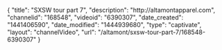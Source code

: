 {
    "title": "SXSW tour part 7",
    "description": "http:\/\/altamontapparel.com",
    "channelid": "168548",
    "videoid": "6390307",
    "date_created": "1441406590",
    "date_modified": "1444939680",
    "type": "captivate",
    "layout": "channelVideo",
    "url": "\/altamont\/sxsw-tour-part-7\/168548-6390307"
}